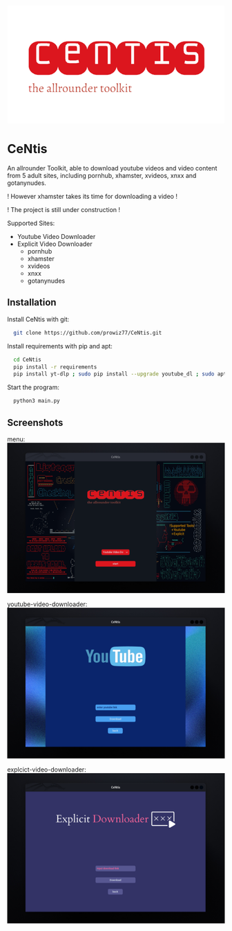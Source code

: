 
  ![Logo](https://github.com/prowiz77/CeNtis/blob/main/images/5.png)

# CeNtis
An allrounder Toolkit, able to download youtube videos and video content from 5 adult sites, including pornhub, xhamster, xvideos, xnxx and gotanynudes.

! However xhamster takes its time for downloading a video !

!        The project is still under construction          !

Supported Sites:
 + Youtube Video Downloader
 + Explicit Video Downloader
   - pornhub
   - xhamster
   - xvideos
   - xnxx
   - gotanynudes

## Installation

Install CeNtis with git:

```bash
  git clone https://github.com/prowiz77/CeNtis.git
```
Install requirements with pip and apt:
```bash
  cd CeNtis
  pip install -r requirements
  pip install yt-dlp ; sudo pip install --upgrade youtube_dl ; sudo apt install ffmpeg ; pip3 install customtkinter
```
Start the program:
```bash
  python3 main.py
```

## Screenshots
menu:
![App Screenshot](https://github.com/prowiz77/CeNtis/blob/main/images/Screenshot1.png)

youtube-video-downloader:
![App Screenshot](https://github.com/prowiz77/CeNtis/blob/main/images/Screenshot2.png)

explcict-video-downloader:
![App Screenshot](https://github.com/prowiz77/CeNtis/blob/main/images/Screenshot3.png)

